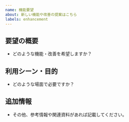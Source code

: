 ```yaml
---
name: 機能要望
about: 新しい機能や改善の提案はこちら
labels: enhancement
---
```


## 要望の概要

- どのような機能・改善を希望しますか？

## 利用シーン・目的

- どのような場面で必要ですか？

## 追加情報
- その他、参考情報や関連資料があれば記載してください。

<!-- 本プロジェクトのバージョンはセマンティックバージョニングに従って管理してください。 -->
